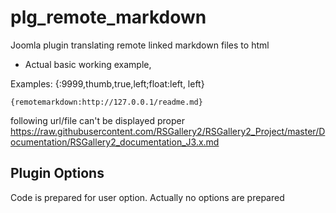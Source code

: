 # plg_remote_markdown
Joomla plugin translating remote linked markdown files to html

* Actual basic working example, 

Examples:
{:9999,thumb,true,left;float:left, left} 

```
{remotemarkdown:http://127.0.0.1/readme.md}
```

following url/file can't be displayed proper
https://raw.githubusercontent.com/RSGallery2/RSGallery2_Project/master/Documentation/RSGallery2_documentation_J3.x.md


## Plugin Options 
Code is prepared for user option. 
Actually no options are prepared 
